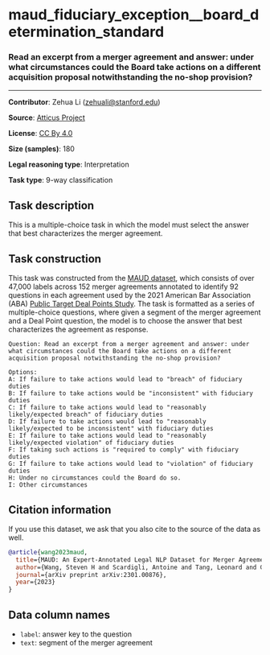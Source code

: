 # maud_fiduciary_exception__board_determination_standard 

### Read an excerpt from a merger agreement and answer: under what circumstances could the Board take actions on a different acquisition proposal notwithstanding the no-shop provision?
---
**Contributor**: Zehua Li (zehuali@stanford.edu)

**Source**: [Atticus Project](https://www.atticusprojectai.org/maud)

**License**: [CC By 4.0](https://creativecommons.org/licenses/by/4.0/)

**Size (samples)**: 180

**Legal reasoning type**: Interpretation

**Task type**: 9-way classification

## Task description

This is a multiple-choice task in which the model must select the answer that best characterizes the merger agreement.

## Task construction

This task was constructed from the [MAUD dataset](https://www.atticusprojectai.org/maud), which consists of over 47,000 labels across 152 merger agreements annotated to identify 92 questions in each agreement used by the 2021 American Bar Association (ABA) [Public Target Deal Points Study](https://www.americanbar.org/groups/business_law/committees/ma/deal_points/). The task is formatted as a series of multiple-choice questions, where given a segment of the merger agreement and a Deal Point question, the model is to choose the answer that best characterizes the agreement as response.

```text
Question: Read an excerpt from a merger agreement and answer: under what circumstances could the Board take actions on a different acquisition proposal notwithstanding the no-shop provision?
```

```text
Options:
A: If failure to take actions would lead to "breach" of fiduciary duties
B: If failure to take actions would be "inconsistent" with fiduciary duties
C: If failure to take actions would lead to "reasonably likely/expected breach" of fiduciary duties
D: If failure to take actions would lead to "reasonably likely/expected to be inconsistent" with fiduciary duties
E: If failure to take actions would lead to "reasonably likely/expected violation" of fiduciary duties
F: If taking such actions is "required to comply" with fiduciary duties
G: If failure to take actions would lead to "violation" of fiduciary duties
H: Under no circumstances could the Board do so.
I: Other circumstances
```

## Citation information
If you use this dataset, we ask that you also cite to the source of the data as well.

```bib
@article{wang2023maud,
  title={MAUD: An Expert-Annotated Legal NLP Dataset for Merger Agreement Understanding},
  author={Wang, Steven H and Scardigli, Antoine and Tang, Leonard and Chen, Wei and Levkin, Dimitry and Chen, Anya and Ball, Spencer and Woodside, Thomas and Zhang, Oliver and Hendrycks, Dan},
  journal={arXiv preprint arXiv:2301.00876},
  year={2023}
}
```

## Data column names

- `label`: answer key to the question
- `text`: segment of the merger agreement
